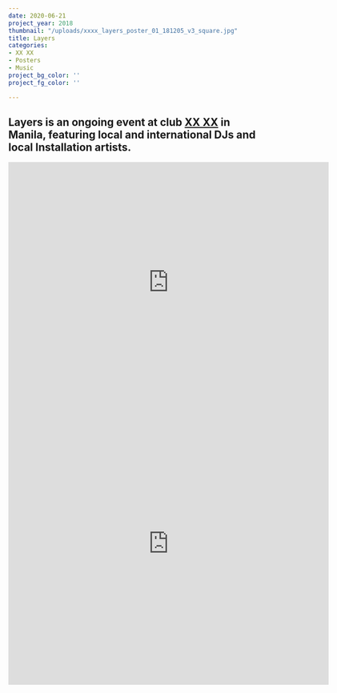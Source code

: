 ```yaml
---
date: 2020-06-21
project_year: 2018
thumbnail: "/uploads/xxxx_layers_poster_01_181205_v3_square.jpg"
title: Layers
categories:
- XX XX
- Posters
- Music
project_bg_color: ''
project_fg_color: ''

---
```

## Layers is an ongoing event at club [XX XX](20-20.asia "XX XX") in Manila, featuring local and international DJs and local Installation artists.

<iframe src="https://player.vimeo.com/video/431138893" width="640" height="480" frameborder="0" allow="autoplay; fullscreen" allowfullscreen></iframe>

<iframe src="https://player.vimeo.com/video/431138909" width="640" height="564" frameborder="0" allow="autoplay; fullscreen" allowfullscreen></iframe>
